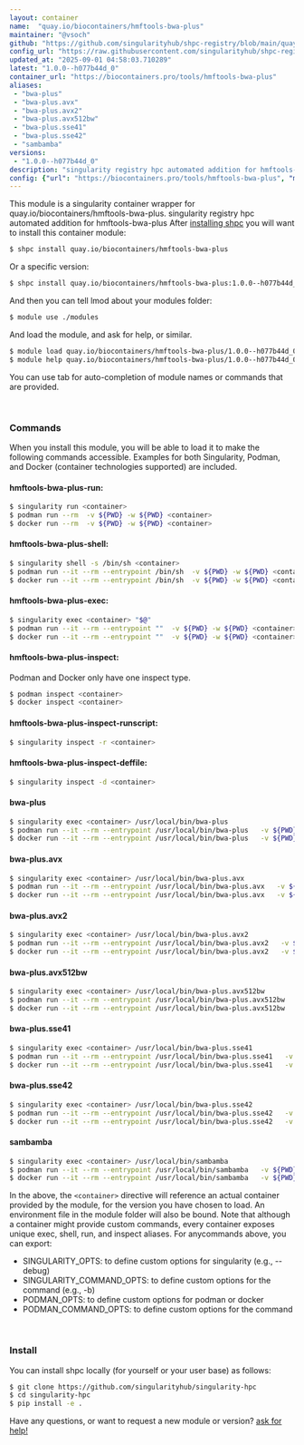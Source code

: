 ```yaml
---
layout: container
name:  "quay.io/biocontainers/hmftools-bwa-plus"
maintainer: "@vsoch"
github: "https://github.com/singularityhub/shpc-registry/blob/main/quay.io/biocontainers/hmftools-bwa-plus/container.yaml"
config_url: "https://raw.githubusercontent.com/singularityhub/shpc-registry/main/quay.io/biocontainers/hmftools-bwa-plus/container.yaml"
updated_at: "2025-09-01 04:58:03.710289"
latest: "1.0.0--h077b44d_0"
container_url: "https://biocontainers.pro/tools/hmftools-bwa-plus"
aliases:
 - "bwa-plus"
 - "bwa-plus.avx"
 - "bwa-plus.avx2"
 - "bwa-plus.avx512bw"
 - "bwa-plus.sse41"
 - "bwa-plus.sse42"
 - "sambamba"
versions:
 - "1.0.0--h077b44d_0"
description: "singularity registry hpc automated addition for hmftools-bwa-plus"
config: {"url": "https://biocontainers.pro/tools/hmftools-bwa-plus", "maintainer": "@vsoch", "description": "singularity registry hpc automated addition for hmftools-bwa-plus", "latest": {"1.0.0--h077b44d_0": "sha256:52f2858d7dc41038dac22756c31186541c0c4218287de16f41d013ff7452b273"}, "tags": {"1.0.0--h077b44d_0": "sha256:52f2858d7dc41038dac22756c31186541c0c4218287de16f41d013ff7452b273"}, "docker": "quay.io/biocontainers/hmftools-bwa-plus", "aliases": {"bwa-plus": "/usr/local/bin/bwa-plus", "bwa-plus.avx": "/usr/local/bin/bwa-plus.avx", "bwa-plus.avx2": "/usr/local/bin/bwa-plus.avx2", "bwa-plus.avx512bw": "/usr/local/bin/bwa-plus.avx512bw", "bwa-plus.sse41": "/usr/local/bin/bwa-plus.sse41", "bwa-plus.sse42": "/usr/local/bin/bwa-plus.sse42", "sambamba": "/usr/local/bin/sambamba"}}
---
```


This module is a singularity container wrapper for quay.io/biocontainers/hmftools-bwa-plus.
singularity registry hpc automated addition for hmftools-bwa-plus
After [installing shpc](#install) you will want to install this container module:


```bash
$ shpc install quay.io/biocontainers/hmftools-bwa-plus
```

Or a specific version:

```bash
$ shpc install quay.io/biocontainers/hmftools-bwa-plus:1.0.0--h077b44d_0
```

And then you can tell lmod about your modules folder:

```bash
$ module use ./modules
```

And load the module, and ask for help, or similar.

```bash
$ module load quay.io/biocontainers/hmftools-bwa-plus/1.0.0--h077b44d_0
$ module help quay.io/biocontainers/hmftools-bwa-plus/1.0.0--h077b44d_0
```

You can use tab for auto-completion of module names or commands that are provided.

<br>

### Commands

When you install this module, you will be able to load it to make the following commands accessible.
Examples for both Singularity, Podman, and Docker (container technologies supported) are included.

#### hmftools-bwa-plus-run:

```bash
$ singularity run <container>
$ podman run --rm  -v ${PWD} -w ${PWD} <container>
$ docker run --rm  -v ${PWD} -w ${PWD} <container>
```

#### hmftools-bwa-plus-shell:

```bash
$ singularity shell -s /bin/sh <container>
$ podman run --it --rm --entrypoint /bin/sh  -v ${PWD} -w ${PWD} <container>
$ docker run --it --rm --entrypoint /bin/sh  -v ${PWD} -w ${PWD} <container>
```

#### hmftools-bwa-plus-exec:

```bash
$ singularity exec <container> "$@"
$ podman run --it --rm --entrypoint ""  -v ${PWD} -w ${PWD} <container> "$@"
$ docker run --it --rm --entrypoint ""  -v ${PWD} -w ${PWD} <container> "$@"
```

#### hmftools-bwa-plus-inspect:

Podman and Docker only have one inspect type.

```bash
$ podman inspect <container>
$ docker inspect <container>
```

#### hmftools-bwa-plus-inspect-runscript:

```bash
$ singularity inspect -r <container>
```

#### hmftools-bwa-plus-inspect-deffile:

```bash
$ singularity inspect -d <container>
```


#### bwa-plus

```bash
$ singularity exec <container> /usr/local/bin/bwa-plus
$ podman run --it --rm --entrypoint /usr/local/bin/bwa-plus   -v ${PWD} -w ${PWD} <container> -c " $@"
$ docker run --it --rm --entrypoint /usr/local/bin/bwa-plus   -v ${PWD} -w ${PWD} <container> -c " $@"
```


#### bwa-plus.avx

```bash
$ singularity exec <container> /usr/local/bin/bwa-plus.avx
$ podman run --it --rm --entrypoint /usr/local/bin/bwa-plus.avx   -v ${PWD} -w ${PWD} <container> -c " $@"
$ docker run --it --rm --entrypoint /usr/local/bin/bwa-plus.avx   -v ${PWD} -w ${PWD} <container> -c " $@"
```


#### bwa-plus.avx2

```bash
$ singularity exec <container> /usr/local/bin/bwa-plus.avx2
$ podman run --it --rm --entrypoint /usr/local/bin/bwa-plus.avx2   -v ${PWD} -w ${PWD} <container> -c " $@"
$ docker run --it --rm --entrypoint /usr/local/bin/bwa-plus.avx2   -v ${PWD} -w ${PWD} <container> -c " $@"
```


#### bwa-plus.avx512bw

```bash
$ singularity exec <container> /usr/local/bin/bwa-plus.avx512bw
$ podman run --it --rm --entrypoint /usr/local/bin/bwa-plus.avx512bw   -v ${PWD} -w ${PWD} <container> -c " $@"
$ docker run --it --rm --entrypoint /usr/local/bin/bwa-plus.avx512bw   -v ${PWD} -w ${PWD} <container> -c " $@"
```


#### bwa-plus.sse41

```bash
$ singularity exec <container> /usr/local/bin/bwa-plus.sse41
$ podman run --it --rm --entrypoint /usr/local/bin/bwa-plus.sse41   -v ${PWD} -w ${PWD} <container> -c " $@"
$ docker run --it --rm --entrypoint /usr/local/bin/bwa-plus.sse41   -v ${PWD} -w ${PWD} <container> -c " $@"
```


#### bwa-plus.sse42

```bash
$ singularity exec <container> /usr/local/bin/bwa-plus.sse42
$ podman run --it --rm --entrypoint /usr/local/bin/bwa-plus.sse42   -v ${PWD} -w ${PWD} <container> -c " $@"
$ docker run --it --rm --entrypoint /usr/local/bin/bwa-plus.sse42   -v ${PWD} -w ${PWD} <container> -c " $@"
```


#### sambamba

```bash
$ singularity exec <container> /usr/local/bin/sambamba
$ podman run --it --rm --entrypoint /usr/local/bin/sambamba   -v ${PWD} -w ${PWD} <container> -c " $@"
$ docker run --it --rm --entrypoint /usr/local/bin/sambamba   -v ${PWD} -w ${PWD} <container> -c " $@"
```



In the above, the `<container>` directive will reference an actual container provided
by the module, for the version you have chosen to load. An environment file in the
module folder will also be bound. Note that although a container
might provide custom commands, every container exposes unique exec, shell, run, and
inspect aliases. For anycommands above, you can export:

 - SINGULARITY_OPTS: to define custom options for singularity (e.g., --debug)
 - SINGULARITY_COMMAND_OPTS: to define custom options for the command (e.g., -b)
 - PODMAN_OPTS: to define custom options for podman or docker
 - PODMAN_COMMAND_OPTS: to define custom options for the command

<br>

### Install

You can install shpc locally (for yourself or your user base) as follows:

```bash
$ git clone https://github.com/singularityhub/singularity-hpc
$ cd singularity-hpc
$ pip install -e .
```

Have any questions, or want to request a new module or version? [ask for help!](https://github.com/singularityhub/singularity-hpc/issues)